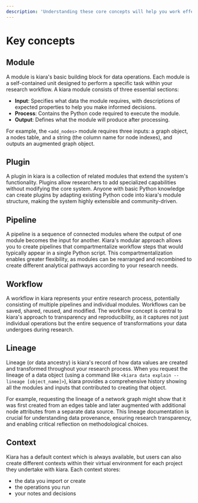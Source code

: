 ```yaml
---
description: 'Understanding these core concepts will help you work effectively with kiara:'
---
```


# Key concepts

## Module

A module is kiara's basic building block for data operations. Each module is a self-contained unit designed to perform a specific task within your research workflow. A kiara module consists of three essential sections:

* **Input**: Specifies what data the module requires, with descriptions of expected properties to help you make informed decisions.
* **Process**: Contains the Python code required to execute the module.
* **Output**: Defines what the module will produce after processing.

For example, the `<add_nodes>` module requires three inputs: a graph object, a nodes table, and a string (the column name for node indexes), and outputs an augmented graph object.

## Plugin

A plugin in kiara is a collection of related modules that extend the system's functionality. Plugins allow researchers to add specialized capabilities without modifying the core system. Anyone with basic Python knowledge can create plugins by adapting existing Python code into kiara's module structure, making the system highly extensible and community-driven.

## Pipeline

A pipeline is a sequence of connected modules where the output of one module becomes the input for another. Kiara's modular approach allows you to create pipelines that compartmentalize workflow steps that would typically appear in a single Python script. This compartmentalization enables greater flexibility, as modules can be rearranged and recombined to create different analytical pathways according to your research needs.

## Workflow

A workflow in kiara represents your entire research process, potentially consisting of multiple pipelines and individual modules. Workflows can be saved, shared, reused, and modified. The workflow concept is central to kiara's approach to transparency and reproducibility, as it captures not just individual operations but the entire sequence of transformations your data undergoes during research.

## Lineage

Lineage (or data ancestry) is kiara's record of how data values are created and transformed throughout your research process. When you request the lineage of a data object (using a command like `<kiara data explain --lineage [object_name]>`), kiara provides a comprehensive history showing all the modules and inputs that contributed to creating that object.

For example, requesting the lineage of a network graph might show that it was first created from an edges table and later augmented with additional node attributes from a separate data source. This lineage documentation is crucial for understanding data provenance, ensuring research transparency, and enabling critical reflection on methodological choices.

## Context

Kiara has a default context which is always available, but users can also create different contexts within their virtual environment for each project they undertake with kiara. Each context stores:

* the data you import or create
* the operations you run
* your notes and decisions
